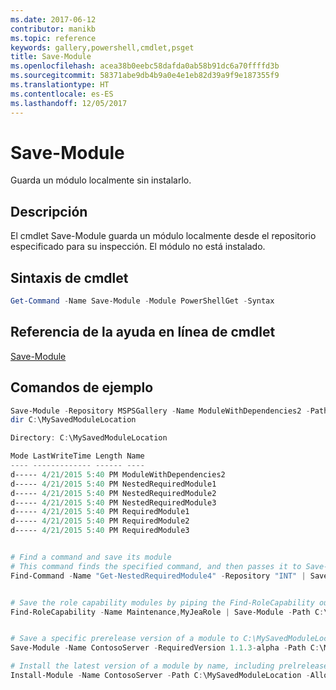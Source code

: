 ```yaml
---
ms.date: 2017-06-12
contributor: manikb
ms.topic: reference
keywords: gallery,powershell,cmdlet,psget
title: Save-Module
ms.openlocfilehash: acea38b0eebc58dafda0ab58b91dc6a70ffffd3b
ms.sourcegitcommit: 58371abe9db4b9a0e4e1eb82d39a9f9e187355f9
ms.translationtype: HT
ms.contentlocale: es-ES
ms.lasthandoff: 12/05/2017
---
```

# <a name="save-module"></a>Save-Module

Guarda un módulo localmente sin instalarlo.

## <a name="description"></a>Descripción

El cmdlet Save-Module guarda un módulo localmente desde el repositorio especificado para su inspección. El módulo no está instalado.

## <a name="cmdlet-syntax"></a>Sintaxis de cmdlet
```powershell
Get-Command -Name Save-Module -Module PowerShellGet -Syntax
```

## <a name="cmdlet-online-help-reference"></a>Referencia de la ayuda en línea de cmdlet

[Save-Module](http://go.microsoft.com/fwlink/?LinkId=531351)

## <a name="example-commands"></a>Comandos de ejemplo

```powershell
Save-Module -Repository MSPSGallery -Name ModuleWithDependencies2 -Path C:\MySavedModuleLocation
dir C:\MySavedModuleLocation

Directory: C:\MySavedModuleLocation

Mode LastWriteTime Length Name
---- ------------- ------ ----
d----- 4/21/2015 5:40 PM ModuleWithDependencies2
d----- 4/21/2015 5:40 PM NestedRequiredModule1
d----- 4/21/2015 5:40 PM NestedRequiredModule2
d----- 4/21/2015 5:40 PM NestedRequiredModule3
d----- 4/21/2015 5:40 PM RequiredModule1
d----- 4/21/2015 5:40 PM RequiredModule2
d----- 4/21/2015 5:40 PM RequiredModule3


# Find a command and save its module
# This command finds the specified command, and then passes it to Save-Module to save it to the C:\temp folder.
Find-Command -Name "Get-NestedRequiredModule4" -Repository "INT" | Save-Module -Path "C:\temp\" -Verbose


# Save the role capability modules by piping the Find-RoleCapability output to Save-Module cmdlet.
Find-RoleCapability -Name Maintenance,MyJeaRole | Save-Module -Path C:\MyModulesPath


# Save a specific prerelease version of a module to C:\MySavedModuleLocation
Save-Module -Name ContosoServer -RequiredVersion 1.1.3-alpha -Path C:\MySavedModuleLocation -AllowPrerelease

# Install the latest version of a module by name, including prelrelease versions if one exists
Install-Module -Name ContosoServer -Path C:\MySavedModuleLocation -AllowPrerelease



```

